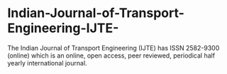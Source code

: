 # Indian-Journal-of-Transport-Engineering-IJTE-
The Indian Journal of Transport Engineering (IJTE) has ISSN 2582-9300 (online) which is an online, open access, peer reviewed, periodical half yearly international journal.

